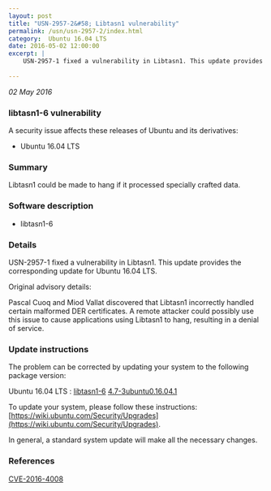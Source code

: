 ```yaml
---
layout: post
title: "USN-2957-2&#58; Libtasn1 vulnerability"
permalink: /usn/usn-2957-2/index.html
category:  Ubuntu 16.04 LTS
date: 2016-05-02 12:00:00
excerpt: |
    USN-2957-1 fixed a vulnerability in Libtasn1. This update provides the corresponding update for Ubuntu 16.04 LTS.
    
--- 
```

 
 

*02 May 2016*

### libtasn1-6 vulnerability

A security issue affects these releases of Ubuntu and its derivatives:

* Ubuntu 16.04 LTS

### Summary

Libtasn1 could be made to hang if it processed specially crafted data. 

### Software description

* libtasn1-6 

### Details

USN-2957-1 fixed a vulnerability in Libtasn1. This update provides the corresponding update for Ubuntu 16.04 LTS.

Original advisory details:

 Pascal Cuoq and Miod Vallat discovered that Libtasn1 incorrectly handled certain malformed DER certificates. A remote attacker could possibly use this issue to cause applications using Libtasn1 to hang, resulting in a denial of service. 

### Update instructions

The problem can be corrected by updating your system to the following package version:

Ubuntu 16.04 LTS
 : [libtasn1-6](https://launchpad.net/ubuntu/+source/libtasn1-6) <span> [4.7-3ubuntu0.16.04.1](https://launchpad.net/ubuntu/+source/libtasn1-6/4.7-3ubuntu0.16.04.1) </span> 

To update your system, please follow these instructions: [https://wiki.ubuntu.com/Security/Upgrades](https://wiki.ubuntu.com/Security/Upgrades).

In general, a standard system update will make all the necessary changes. 

### References

 
 [CVE-2016-4008](http://people.ubuntu.com/~ubuntu-security/cve/CVE-2016-4008)
 

